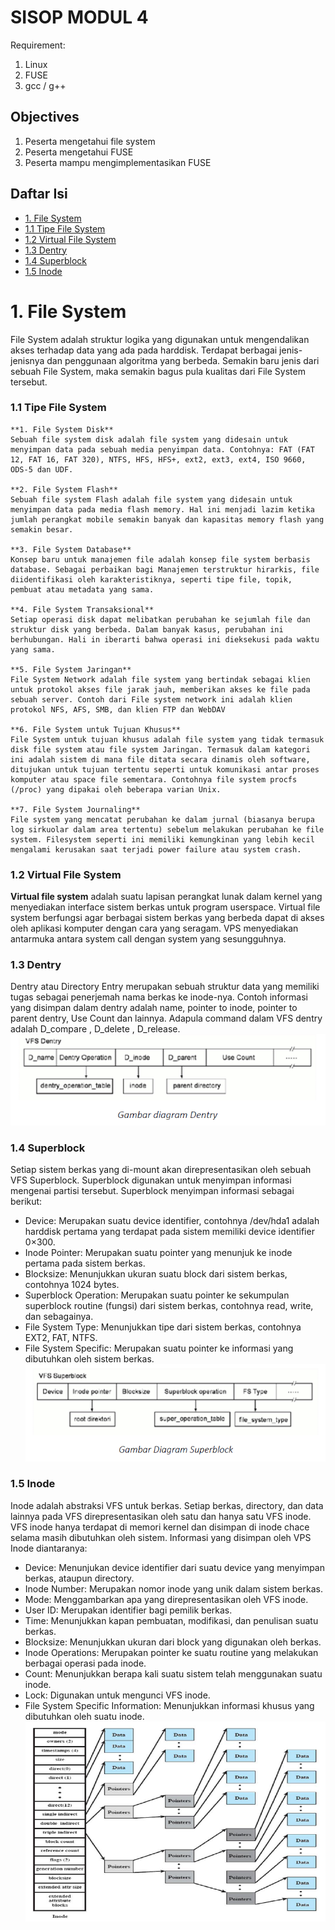 # SISOP MODUL 4

Requirement:
1. Linux
2. FUSE
3. gcc / g++

## Objectives
1. Peserta mengetahui file system
2. Peserta mengetahui FUSE
3. Peserta mampu mengimplementasikan FUSE

## Daftar Isi
- [1. File System](https://github.com/rohanaq/sisop-modul-4#1-file-system)
- [1.1 Tipe File System](https://github.com/rohanaq/sisop-modul-4#11-tipe-file-system) 
- [1.2 Virtual File System](https://github.com/rohanaq/sisop-modul-4#12-virtual-file-system)
- [1.3 Dentry](https://github.com/rohanaq/sisop-modul-4#13-dentry)
- [1.4 Superblock](https://github.com/rohanaq/sisop-modul-4#14-superblock)
- [1.5 Inode](https://github.com/rohanaq/sisop-modul-4#15-inode)

# 1. File System
File System adalah struktur logika yang digunakan untuk mengendalikan akses terhadap data yang ada pada harddisk. Terdapat berbagai jenis-jenisnya dan penggunaan algoritma yang berbeda. Semakin baru jenis dari sebuah File System, maka semakin bagus pula kualitas dari File System tersebut.

### 1.1 Tipe File System
	**1. File System Disk**
	Sebuah file system disk adalah file system yang didesain untuk menyimpan data pada sebuah media penyimpan data. Contohnya: FAT (FAT 12, FAT 16, FAT 320), NTFS, HFS, HFS+, ext2, ext3, ext4, ISO 9660, ODS-5 dan UDF.

	**2. File System Flash**
	Sebuah file system Flash adalah file system yang didesain untuk menyimpan data pada media flash memory. Hal ini menjadi lazim ketika jumlah perangkat mobile semakin banyak dan kapasitas memory flash yang semakin besar.

	**3. File System Database**
	Konsep baru untuk manajemen file adalah konsep file system berbasis database. Sebagai perbaikan bagi Manajemen terstruktur hirarkis, file diidentifikasi oleh karakteristiknya, seperti tipe file, topik, pembuat atau metadata yang sama.

	**4. File System Transaksional**
	Setiap operasi disk dapat melibatkan perubahan ke sejumlah file dan struktur disk yang berbeda. Dalam banyak kasus, perubahan ini berhubungan. Hali in iberarti bahwa operasi ini dieksekusi pada waktu yang sama.

	**5. File System Jaringan**
	File System Network adalah file system yang bertindak sebagai klien untuk protokol akses file jarak jauh, memberikan akses ke file pada sebuah server. Contoh dari File system network ini adalah klien protokol NFS, AFS, SMB, dan klien FTP dan WebDAV

	**6. File System untuk Tujuan Khusus**
	File System untuk tujuan khusus adalah file system yang tidak termasuk disk file system atau file system Jaringan. Termasuk dalam kategori ini adalah sistem di mana file ditata secara dinamis oleh software, ditujukan untuk tujuan tertentu seperti untuk komunikasi antar proses komputer atau space file sementara. Contohnya file system procfs (/proc) yang dipakai oleh beberapa varian Unix.

	**7. File System Journaling**
	File system yang mencatat perubahan ke dalam jurnal (biasanya berupa log sirkuolar dalam area tertentu) sebelum melakukan perubahan ke file system. Filesystem seperti ini memiliki kemungkinan yang lebih kecil mengalami kerusakan saat terjadi power failure atau system crash.

### 1.2 Virtual File System
**Virtual file system** adalah suatu lapisan perangkat lunak dalam kernel yang menyediakan interface sistem berkas untuk program userspace. Virtual file system berfungsi agar berbagai sistem berkas yang berbeda dapat di akses oleh aplikasi komputer dengan cara yang seragam. VPS menyediakan antarmuka antara system call dengan system yang sesungguhnya.

### 1.3 Dentry
Dentry atau Directory Entry merupakan sebuah struktur data yang memiliki tugas sebagai penerjemah nama berkas ke inode-nya. Contoh informasi yang disimpan dalam dentry adalah name, pointer to inode, pointer to parent dentry, Use Count dan lainnya. Adapula command dalam VFS dentry adalah D_compare , D_delete , D_release.
![Dentry](images/dentry.png)

### 1.4 Superblock
Setiap sistem berkas yang di-mount akan direpresentasikan oleh sebuah VFS Superblock. Superblock digunakan untuk menyimpan informasi mengenai partisi tersebut. Superblock menyimpan informasi sebagai berikut:
- Device: Merupakan suatu device identifier, contohnya /dev/hda1 adalah harddisk pertama yang terdapat pada sistem memiliki device identifier 0×300.
- Inode Pointer: Merupakan suatu pointer yang menunjuk ke inode pertama pada sistem berkas.
- Blocksize: Menunjukkan ukuran suatu block dari sistem berkas, contohnya 1024 bytes.
- Superblock Operation: Merupakan suatu pointer ke sekumpulan superblock routine (fungsi) dari sistem berkas, contohnya read, write, dan sebagainya.
- File System Type: Menunjukkan tipe dari sistem berkas, contohnya EXT2, FAT, NTFS.
- File System Specific: Merupakan suatu pointer ke informasi yang dibutuhkan oleh
sistem berkas.
![Superblock](images/superblock.png)

### 1.5 Inode
Inode adalah abstraksi VFS untuk berkas. Setiap berkas, directory, dan data lainnya pada VFS direpresentasikan oleh satu dan hanya satu VFS inode. VFS inode hanya terdapat di memori kernel dan disimpan di inode chace selama masih dibutuhkan oleh sistem. Informasi yang disimpan oleh VPS Inode diantaranya:
- Device: Menunjukan device identifier dari suatu device yang menyimpan berkas, ataupun directory.
- Inode Number: Merupakan nomor inode yang unik dalam sistem berkas.
- Mode: Menggambarkan apa yang direpresentasikan oleh VFS inode.
- User ID: Merupakan identifier bagi pemilik berkas.
- Time: Menunjukkan kapan pembuatan, modifikasi, dan penulisan suatu berkas.
- Blocksize: Menunjukkan ukuran dari block yang digunakan oleh berkas.
- Inode Operations: Merupakan pointer ke suatu routine yang melakukan berbagai operasi pada inode.
- Count: Menunjukkan berapa kali suatu sistem telah menggunakan suatu inode.
- Lock: Digunakan untuk mengunci VFS inode.
- File System Specific Information: Menunjukkan informasi khusus yang dibutuhkan oleh suatu inode.
![Inode](images/inode.png)